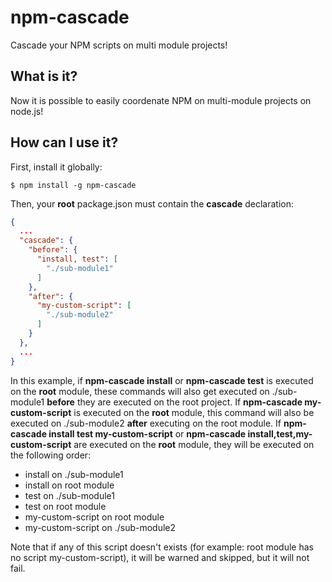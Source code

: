 
# npm-cascade

Cascade your NPM scripts on multi module projects!
## What is it?
Now it is possible to easily coordenate NPM on multi-module projects on node.js!
## How can I use it?
First, install it globally:
```
$ npm install -g npm-cascade
```
Then, your **root** package.json must contain the **cascade** declaration:
```json
{
  ...
  "cascade": {
    "before": {
      "install, test": [
        "./sub-module1"
      ]
    },
    "after": {
      "my-custom-script": [
        "./sub-module2"
      ]
    }
  },
  ...
}
```
In this example, if **npm-cascade install** or **npm-cascade test** is executed on the **root** module, these commands will also get executed on ./sub-module1 **before** they are executed on the root project.
If **npm-cascade my-custom-script** is executed on the **root** module, this command will also be executed on ./sub-module2 **after** executing on the root module.
If **npm-cascade install test my-custom-script** or **npm-cascade install,test,my-custom-script** are executed on the **root** module, they will be executed on the following order:
+ install on ./sub-module1
+ install on root module
+ test on ./sub-module1
+ test on root module
+ my-custom-script on root module
+ my-custom-script on ./sub-module2

Note that if any of this script doesn't exists (for example: root module has no script my-custom-script), it will be warned and skipped, but it will not fail.